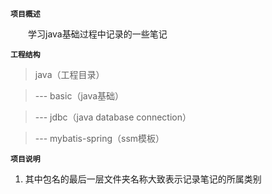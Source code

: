 **`项目概述`** 

&emsp;&emsp;学习java基础过程中记录的一些笔记

**`工程结构`** 

> java（工程目录）

> --- basic（java基础）

> --- jdbc（java database connection）

> --- mybatis-spring（ssm模板）

**`项目说明`** 

1. 其中包名的最后一层文件夹名称大致表示记录笔记的所属类别
